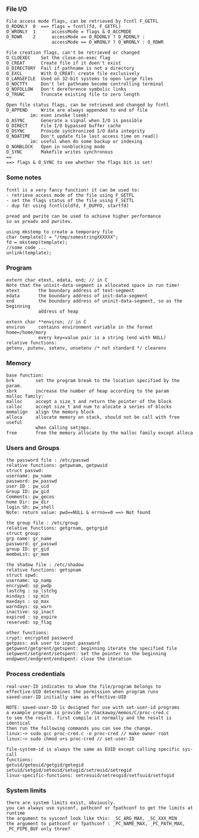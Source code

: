 ### File I/O

    File access mode flags, can be retrieved by fcntl F_GETFL
    O_RDONLY  0  ==> flags = fcntl(fd, F_GETFL)
    O_WRONLY  1      accessMode = flags & O_ACCMODE
    O_RDWR    2      accessMode == O_RDONLY ? O_RDONLY :
                     accessMode == O_WRONLY ? O_WRONLY : O_RDWR

    File creation flags, can't be retrieved or changed
    O_CLOEXEC    Set the close-on-exec flag
    O_CREAT      Create file if it doen't exist
    O_DIRECTORY  Fail if pathname is not a directory
    O_EXCL       With O_CREAT: create file exclusively
    O_LARGEFILE  Used on 32-bit systems to open large files
    O_NOCTTY     Don't let pathname become controlling terminal
    O_NOFOLLOW   Don't dereference symbolic links
    O_TRUNC      Truncate existing file to zero length

    Open file status flags, can be retrieved and changed by fcntl
    O_APPEND     Write are always appended to end of file
    		 im: even invoke lseek!
    O_ASYNC      Generate a signal when I/O is possible
    O_DIRECT     File I/O bypassed buffer cache
    O_DSYNC      Provide synchronized I/O data integrity
    O_NOATIME    Don't update file last access time on read()
    		 im: useful when do some backup or indexing
    O_NONBLOCK   Open in nonblocking mode
    O_SYNC       Makefile writes synchronous
    ==
    ==> flags & O_SYNC to see whether the flags bit is set!
    
### Some notes

    fcntl is a very fancy function! it can be used to:
    - retrieve access mode of the file using F_GETFL
    - set the flags status of the file using F_SETTL
    - dup fd! using fcntl(oldfd, F_DUPFD, startfd)

    pread and pwrite can be used to achieve higher performance
    so as preadv and pwritev.

    using mkstemp to create a temporary file
    char template[] = "/tmp/somestringXXXXXX";
    fd = mkstemp(template);
    //some code ...
    unlink(template); 

### Program

    extern char etext, edata, end; // in C
    Note that the uninit-data-segment is allocated space in run time!
    etext       the boundary address of text-segment
    edata       the boundary address of init-data-segment
    end         the boundary address of uninit-data-segment, so as the beginning
    	        address of heap

    extern char **environ; // in C
    environ     contains environment variable in the format home=/home/mory
                every key=value pair is a string (end with NULL)
    relative functions:
    getenv, putenv, setenv, unsetenv /* not standard */ clearenv
    
    
### Memory

    base function:
    brk        set the program break to the location specified by the param.
    sbrk       increase the number of heap according to the param
    malloc family:
    malloc     accept a size_t and return the pointer of the block
    calloc     accept size_t and num to alocate a series of blocks
    memalign   align the memory block
    alloca     allocate memory on stack, should not be call with free useful
               when calling setjmps.
    free       free the memory allocate by the malloc family except alloca

### Users and Groups

    the password file : /etc/passwd
    relative functions: getpwnam, getpwuid
    struct passwd:
    username: pw_name
    password: pw_passwd
    user ID : pw_uid
    Group ID: pw_gid
    Comments: pw_gecos
    home Dir: pw_dir
    login Sh: pw_shell
    Note: return value: pwd==NULL & errno==0 ==> Not found

    the group file : /etc/group
    relative functions: getgrnam, getgrgid
    struct group:
    grp name: gr_name
    password: gr_passwd
    group ID: gr_gid
    membeLst: gr_mem

    the shadow file : /etc/shadow
    relative functions: getspnam
    struct spwd:
    username: sp_namp
    encrypwd: sp_pwdp
    lastchg : sp_lstchg
    mindays : sp_min
    maxdays : sp_max
    warndays: sp_warn
    inactive: sp_inact
    expired : sp_expire
    reserved: sp_flag

    other functions:
    crypt: encrypted password
    getpass: ask user to input password
    getpwent/getgrent/getspent: beginning iterate the specified file
    setpwent/setgrent/setspent: set the pointer to the beginning
    endpwent/endgrent/endspent: close the iteration
    
### Process credentials

    real-user-ID indicates to whom the file/program belongs to
    effective-UID determines the permission when program runs
    saved-user-ID initially same as effective-UID

    NOTE: saved-user-ID is designed for use with set-user-id programs
    a example program is provide in /hackaway/memos/C/proc-cred.c
    to see the result. first compile it normally and the result is identical
    then run the following commands you can see the change.
    linux:~> sudo gcc proc-cred.c -o proc-cred // make owner root
    linux:~> sudo chmod u+s proc-cred // set-user-ID
    
    file-system-id is always the same as EUID except calling specific sys-call
    functions:
    getuid/geteuid/getgid/getegid
    setuid/setgid/seteuid/setugid/setreuid/setregid
    linux-specific-functions: setresuid/setresgid/setfsuid/setfsgid
    
### System limits

    there are system limits exist, obviously.
    you can always use sysconf, pathconf or fpathconf to get the limits at
    runtime
    the argument to sysconf look like this: _SC_ARG_MAX, _SC_XXX_MIN
    the argument to pathconf or fpathconf : _PC_NAME_MAX, _PC_PATH_MAX,
    _PC_PIPE_BUF only three?
